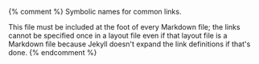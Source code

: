 {% comment %}
Symbolic names for common links.

This file must be included at the foot of every Markdown file; the
links cannot be specified once in a layout file even if that layout
file is a Markdown file because Jekyll doesn't expand the link
definitions if that's done.
{% endcomment %}

[babel]: https://babeljs.io/
[beazley]: https://www.dabeaz.com/
[bernhardt-wat]: https://www.destroyallsoftware.com/talks/wat
[bootstrap]: https://getbootstrap.com/

[cheerio]: https://cheerio.js.org/
[covenant]: https://www.contributor-covenant.org
[cpu-second]: http://exple.tive.org/blarg/2018/08/15/time-dilation/

[d3]: https://d3js.org/

[event-loop]: https://nodejs.org/en/docs/guides/event-loop-timers-and-nexttick/
[express]: https://expressjs.org/

[github]: http://github.com/

[jeykll]: https://jekyllrb.com/
[jsx]: https://reactjs.org/docs/introducing-jsx.html

[mocha]: https://mochajs.org/

[node-download]: https://nodejs.org/en/download/

[papaparse]: https://www.papaparse.com/
[parcel]: https://parceljs.org/
[parse-xml-regular-expressions]: https://stackoverflow.com/a/1732454

[react]: https://reactjs.org/
[runkit]: https://runkit.com/
[rxjs]: https://rxjs-dev.firebaseapp.com/

[seedrandom]: https://www.npmjs.com/package/seedrandom
[spolsky-unicode]: https://www.joelonsoftware.com/2003/10/08/the-absolute-minimum-every-software-developer-absolutely-positively-must-know-about-unicode-and-character-sets-no-excuses/
[sql-tutorial]: https://swcarpentry.github.io/sql-novice-survey/
[supertest]: https://github.com/visionmedia/supertest
[suri-wat]: https://medium.com/dailyjs/the-why-behind-the-wat-an-explanation-of-javascripts-weird-type-system-83b92879a8db
[swc]: http://software-carpentry.org/

[t3-process]: http://teachtogether.tech/en/process/

[vega-lite]: http://vega.github.io/

[w3schools]: https://www.w3schools.com/
[web-components]: https://developer.mozilla.org/en-US/docs/Web/Web_Components
[webpack]: https://webpack.js.org/
[winston]: https://github.com/winstonjs/winston
